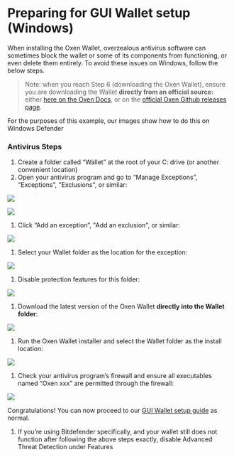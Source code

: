 # Preparing for GUI Wallet setup (Windows)

When installing the Oxen Wallet, overzealous antivirus software can sometimes block the wallet or some of its components from functioning, or even delete them entirely. To avoid these issues on Windows, follow the below steps.

> Note: when you reach Step 6 (downloading the Oxen Wallet), ensure you are downloading the Wallet **directly from an official source:** either [here on the Oxen Docs](../../downloads.md), or on the [official Oxen Github releases page](https://github.com/oxen-io/oxen-electron-gui-wallet/releases/).

For the purposes of this example, our images show how to do this on Windows Defender

### Antivirus Steps

1. Create a folder called “Wallet” at the root of your C: drive (or another convenient location)
2. Open your antivirus program and go to “Manage Exceptions”, “Exceptions”, "Exclusions", or similar:

![](<../../.gitbook/assets/1 (1).png>)

![](../../.gitbook/assets/2.png)

1. Click “Add an exception”, "Add an exclusion", or similar:

![](../../.gitbook/assets/3.png)

1. Select your Wallet folder as the location for the exception:

![](../../.gitbook/assets/4.png)

1. Disable protection features for this folder:

![](../../.gitbook/assets/5.png)

1. Download the latest version of the Oxen Wallet **directly into the Wallet folder**:

![](../../.gitbook/assets/6.png)

1. Run the Oxen Wallet installer and select the Wallet folder as the install location:

![](<../../.gitbook/assets/7 (1).png>)

1. Check your antivirus program’s firewall and ensure all executables named “Oxen xxx” are permitted through the firewall:

![](../../.gitbook/assets/8.png)

Congratulations! You can now proceed to our [GUI Wallet setup guide](gui-wallet-setup.md) as normal.

1. If you’re using Bitdefender specifically, and your wallet still does not function after following the above steps exactly, disable Advanced Threat Detection under Features

